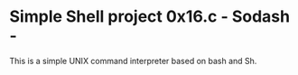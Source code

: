 # Simple Shell project 0x16.c - Sodash -

This is a simple UNIX command interpreter based on bash and Sh.
